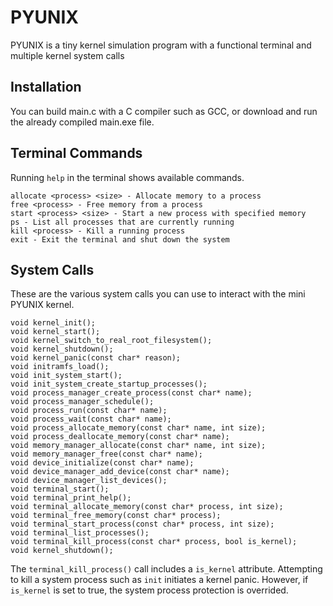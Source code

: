 # PYUNIX
PYUNIX is a tiny kernel simulation program with a functional terminal and multiple kernel system calls
## Installation
You can build main.c with a C compiler such as GCC, or download and run the already compiled main.exe file.
## Terminal Commands
Running `help` in the terminal shows available commands.
```
allocate <process> <size> - Allocate memory to a process
free <process> - Free memory from a process
start <process> <size> - Start a new process with specified memory
ps - List all processes that are currently running
kill <process> - Kill a running process
exit - Exit the terminal and shut down the system
```
## System Calls
These are the various system calls you can use to interact with the mini PYUNIX kernel.
```
void kernel_init();
void kernel_start();
void kernel_switch_to_real_root_filesystem();
void kernel_shutdown();
void kernel_panic(const char* reason);
void initramfs_load();
void init_system_start();
void init_system_create_startup_processes();
void process_manager_create_process(const char* name);
void process_manager_schedule();
void process_run(const char* name);
void process_wait(const char* name);
void process_allocate_memory(const char* name, int size);
void process_deallocate_memory(const char* name);
void memory_manager_allocate(const char* name, int size);
void memory_manager_free(const char* name);
void device_initialize(const char* name);
void device_manager_add_device(const char* name);
void device_manager_list_devices();
void terminal_start();
void terminal_print_help();
void terminal_allocate_memory(const char* process, int size);
void terminal_free_memory(const char* process);
void terminal_start_process(const char* process, int size);
void terminal_list_processes();
void terminal_kill_process(const char* process, bool is_kernel);
void kernel_shutdown();
```
The `terminal_kill_process()` call includes a `is_kernel` attribute. Attempting to kill a system process such as `init` initiates a kernel panic.
However, if `is_kernel` is set to true, the system process protection is overrided.
